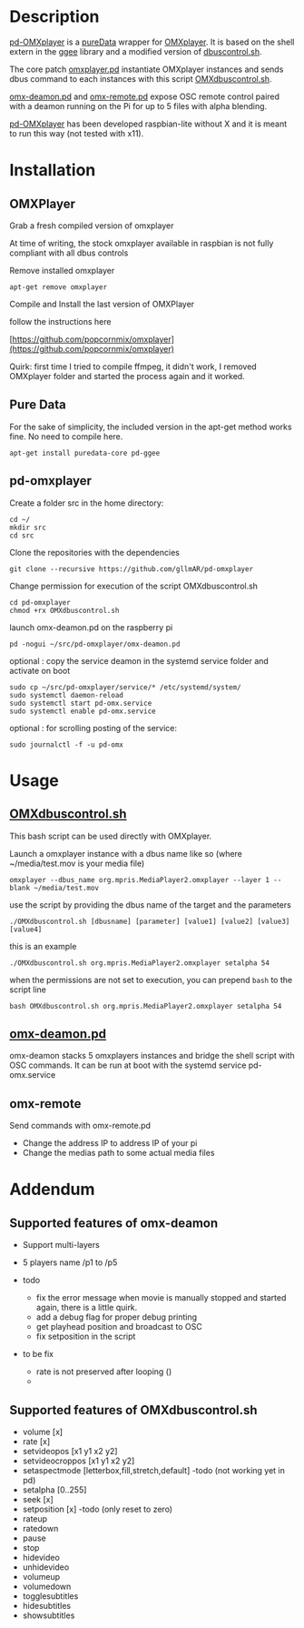 # Description 
[pd-OMXplayer](https://github.com/gllmAR/pd-omxplayer) is a [pureData](http://puredata.info) wrapper for [OMXplayer](https://github.com/popcornmix/omxplayer).
It is based on the shell extern in the [ggee](https://puredata.info/downloads/ggee) library and a modified version of [dbuscontrol.sh](https://github.com/popcornmix/omxplayer/blob/master/dbuscontrol.sh).



The core patch [omxplayer.pd](https://github.com/gllmAR/pd-omxplayer/blob/master/omxplayer.pd) instantiate OMXplayer instances and sends dbus command to each instances with this script [OMXdbuscontrol.sh](https://github.com/gllmAR/pd-omxplayer/blob/master/OMXdbuscontrol.sh). 


[omx-deamon.pd](https://github.com/gllmAR/pd-omxplayer/blob/master/omx-deamon.pd) and [omx-remote.pd](https://github.com/gllmAR/pd-omxplayer/blob/master/omx-remote.pd) expose OSC remote control paired with a deamon running on the Pi for up to 5 files with alpha blending.

[pd-OMXplayer](https://github.com/gllmAR/pd-omxplayer) has been developed raspbian-lite without X and it is meant to run this way (not tested with x11).


# Installation

## OMXPlayer

Grab a fresh compiled version of omxplayer  

At time of writing, the stock omxplayer available in raspbian is not fully compliant with all dbus controls   

Remove installed omxplayer 

```
apt-get remove omxplayer
```

Compile and Install the last version of OMXPlayer

follow the instructions here

[https://github.com/popcornmix/omxplayer](https://github.com/popcornmix/omxplayer)

Quirk: first time I tried to compile ffmpeg, it didn't work, I removed OMXplayer folder and started the process again and it worked.

## Pure Data

For the sake of simplicity, the included version in the apt-get method works fine. No need to compile here.

```
apt-get install puredata-core pd-ggee 
```

## pd-omxplayer

Create a folder src in the home directory:
```
cd ~/
mkdir src
cd src
```

Clone the repositories with the dependencies  
```
git clone --recursive https://github.com/gllmAR/pd-omxplayer
```

Change permission for execution of the script OMXdbuscontrol.sh

```
cd pd-omxplayer
chmod +rx OMXdbuscontrol.sh
```

launch omx-deamon.pd on the raspberry pi

```
pd -nogui ~/src/pd-omxplayer/omx-deamon.pd 
```

optional : copy the service deamon in the systemd service folder and activate on boot 
```
sudo cp ~/src/pd-omxplayer/service/* /etc/systemd/system/
sudo systemctl daemon-reload
sudo systemctl start pd-omx.service
sudo systemctl enable pd-omx.service
```

optional : for scrolling posting of the service: 
```
sudo journalctl -f -u pd-omx
```

# Usage
## [OMXdbuscontrol.sh](https://github.com/gllmAR/pd-omxplayer/blob/master/OMXdbuscontrol.sh)
This bash script can be used directly with OMXplayer.

Launch a omxplayer instance with a dbus name like so (where ~/media/test.mov is your media file)

```
omxplayer --dbus_name org.mpris.MediaPlayer2.omxplayer --layer 1 --blank ~/media/test.mov
```

use the script by providing the dbus name of the target and the parameters 
```
./OMXdbuscontrol.sh [dbusname] [parameter] [value1] [value2] [value3] [value4]
```

this is an example

```
./OMXdbuscontrol.sh org.mpris.MediaPlayer2.omxplayer setalpha 54
```
when the permissions are not set to execution, you can prepend `bash` to the script line

```
bash OMXdbuscontrol.sh org.mpris.MediaPlayer2.omxplayer setalpha 54
```

## [omx-deamon.pd](https://github.com/gllmAR/pd-omxplayer/blob/master/omx-deamon.pd)
omx-deamon stacks 5 omxplayers instances and bridge the shell script with OSC commands. 
It can be run at boot with the systemd service pd-omx.service



## omx-remote
Send commands with omx-remote.pd 

* Change the address IP to address IP of your pi
* Change the medias path to some actual media files 



# Addendum

## Supported features of omx-deamon

* Support multi-layers
* 5 players name /p1 to /p5

* todo
	* fix the error message when movie is manually stopped and started again, there is a little quirk.
	* add a debug flag for proper debug printing
	* get playhead position and broadcast to OSC
	* fix setposition in the script 
	
* to be fix
	* rate is not preserved after looping ()
	* 
	 


## Supported features of OMXdbuscontrol.sh

* volume [x]
* rate [x]
* setvideopos [x1 y1 x2 y2]
* setvideocroppos [x1 y1 x2 y2]
* setaspectmode [letterbox,fill,stretch,default] -todo (not working yet in pd)
* setalpha [0..255]
* seek [x]
* setposition [x] -todo (only reset  to zero)
* rateup
* ratedown
* pause
* stop
* hidevideo
* unhidevideo
* volumeup
* volumedown
* togglesubtitles
* hidesubtitles
* showsubtitles


